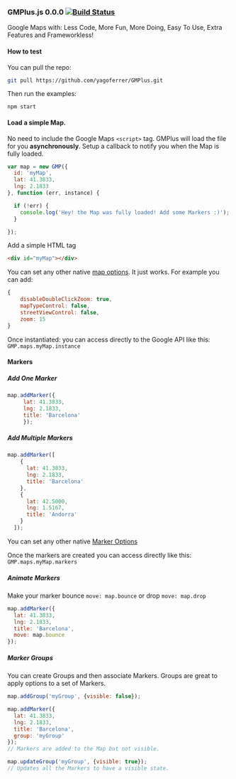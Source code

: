 ### GMPlus.js 0.0.0 [![Build Status](https://travis-ci.org/yagoferrer/gmplus.svg?branch=master)](https://travis-ci.org/yagoferrer/gmplus)

Google Maps with: Less Code, More Fun, More Doing, Easy To Use, Extra Features and Frameworkless!
 
#### How to test
You can pull the repo:
```bash
git pull https://github.com/yagoferrer/GMPlus.git
```

Then run the examples:

```
npm start
```

#### Load a simple Map.
No need to include the Google Maps `<script>` tag. GMPlus will load the file for you **asynchronously**.
Setup a callback to notify you when the Map is fully loaded.
```javascript
var map = new GMP({
  id: 'myMap',
  lat: 41.3833,
  lng: 2.1833
}, function (err, instance) {

  if (!err) {
    console.log('Hey! the Map was fully loaded! Add some Markers :)');
  }

});
```
Add a simple HTML tag
```html
<div id="myMap"></div>
```
You can set any other native [map options](https://developers.google.com/maps/documentation/javascript/reference#MapOptions). It just works. For example you can add:
```javascript
{
    disableDoubleClickZoom: true,
    mapTypeControl: false,
    streetViewControl: false,
    zoom: 15
}
```

Once instantiated: you can access directly to the Google API like this: `GMP.maps.myMap.instance`

#### Markers

##### Add One Marker
```javascript
map.addMarker({
     lat: 41.3833,
     lng: 2.1833,
     title: 'Barcelona'
     });
```

##### Add Multiple Markers

```javascript
map.addMarker([
    {
      lat: 41.3833,
      lng: 2.1833,
      title: 'Barcelona'
    },
    {
      lat: 42.5000,
      lng: 1.5167,
      title: 'Andorra'
    }
  ]);
```

You can set any other native [Marker Options](https://developers.google.com/maps/documentation/javascript/reference#MarkerOptions)

Once the markers are created you can access directly like this: `GMP.maps.myMap.markers`

##### Animate Markers
Make your marker bounce `move: map.bounce` or drop `move: map.drop`

```javascript
map.addMarker({
  lat: 41.3833,
  lng: 2.1833,
  title: 'Barcelona',
  move: map.bounce
});
```

##### Marker Groups

You can create Groups and then associate Markers. Groups are great to apply options to a set of Markers.  
```javascript
map.addGroup('myGroup', {visible: false});

map.addMarker({
  lat: 41.3833,
  lng: 2.1833,
  title: 'Barcelona',
  group: 'myGroup'
});
// Markers are added to the Map but not visible.

map.updateGroup('myGroup', {visible: true});
// Updates all the Markers to have a visible state.
```


